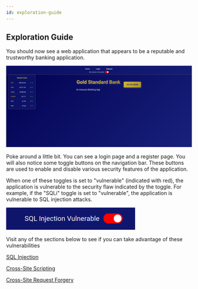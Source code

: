 ```yaml
---
id: exploration-guide
---
```


## Exploration Guide

You should now see a web application that appears to be a reputable and trustworthy banking application. 

![home screen](images/home_screen.png)

Poke around a little bit. You can see a login page and a register page. You will also notice some toggle buttons on the navigation bar. These buttons are used to enable and disable various security features of the application. 

When one of these toggles is set to "vulnerable" (indicated with red), the application is vulnerable to the security flaw indicated by the toggle. For example, if the "SQLi" toggle is set to "vulnerable", the application is vulnerable to SQL injection attacks.

![toggle sample](images/toggle_sample.png)

Visit any of the sections below to see if you can take advantage of these vulnerabilities

[SQL Injection](vulnerabilities/sqli.md)

[Cross-Site Scripting](vulnerabilities/xss.md)

[Cross-Site Request Forgery](vulnerabilities/csrf.md)
